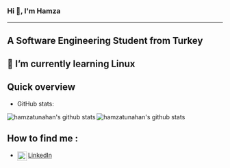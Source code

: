 ### Hi 👋, I'm Hamza
-------------------------------------------------------------------------
A Software Engineering Student from Turkey
-------------------------------------------------------------------------
🌱 I’m currently learning Linux
-------------------------------------------------------------------------
## Quick overview
* GitHub stats:  
<p float="center">
  <img align="left" src="https://github-readme-stats.vercel.app/api/top-langs/?username=hamzatunahan&langs_count=5&theme=dark" alt="hamzatunahan's github stats" />
  <img align="top" src="https://github-readme-stats.vercel.app/api?username=hamzatunahan&theme=dark&show_icons=true&count_private=true" alt="hamzatunahan's github stats" />
</p>



## How to find me :
- <a href="https://www.linkedin.com/in/hamza-tunahan-arslan-5494681a0/">
  <img align="left" alt="hamzatunahan's LinkedIN" width="22px" src="https://raw.githubusercontent.com/peterthehan/peterthehan/master/assets/linkedin.svg" />
   LinkedIn
</a>
<!--
**hamzatunahan/hamzatunahan** is a ✨ _special_ ✨ repository because its `README.md` (this file) appears on your GitHub profile.

Here are some ideas to get you started:

- 🔭 I’m currently working on ...
- 🌱 I’m currently learning ...
- 👯 I’m looking to collaborate on ...
- 🤔 I’m looking for help with ...
- 💬 Ask me about ...
- 📫 How to reach me: ...
- 😄 Pronouns: ...
- ⚡ Fun fact: ...
-->

